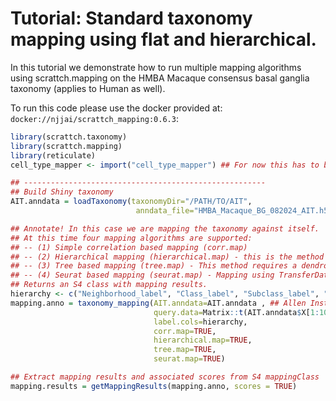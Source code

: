 # Tutorial: Standard taxonomy mapping using flat and hierarchical.

In this tutorial we demonstrate how to run multiple mapping algorithms using scrattch.mapping on the HMBA Macaque consensus basal ganglia taxonomy (applies to Human as well).

To run this code please use the docker provided at: `docker://njjai/scrattch_mapping:0.6.3`:

```R
library(scrattch.taxonomy)
library(scrattch.mapping)
library(reticulate)
cell_type_mapper <- import("cell_type_mapper") ## For now this has to be defined for hierarchical.map to work.

## ------------------------------------------------------
## Build Shiny taxonomy
AIT.anndata = loadTaxonomy(taxonomyDir="/PATH/TO/AIT",
                            anndata_file="HMBA_Macaque_BG_082024_AIT.h5ad")

## Annotate! In this case we are mapping the taxonomy against itself. 
## At this time four mapping algorithms are supported:
## -- (1) Simple correlation based mapping (corr.map)
## -- (2) Hierarchical mapping (hierarchical.map) - this is the method used in MapMyCells as default for all taxonomies except SEA-AD
## -- (3) Tree based mapping (tree.map) - This method requires a dendrogram and is the method used for several Patch-seq studies. NOT RECOMMENDED in most situations.
## -- (4) Seurat based mapping (seurat.map) - Mapping using TransferData from Seurat v4.4 with largely default parameters
## Returns an S4 class with mapping results.
hierarchy <- c("Neighborhood_label", "Class_label", "Subclass_label", "Group_label")
mapping.anno = taxonomy_mapping(AIT.anndata=AIT.anndata , ## Allen Institute Taxonomy loaded via `loadTaxonomy()`
                                query.data=Matrix::t(AIT.anndata$X[1:100,]), ## Gene x Cell Matrix
                                label.cols=hierarchy,
                                corr.map=TRUE,
                                hierarchical.map=TRUE,
                                tree.map=TRUE,
                                seurat.map=TRUE)

## Extract mapping results and associated scores from S4 mappingClass
mapping.results = getMappingResults(mapping.anno, scores = TRUE)
```